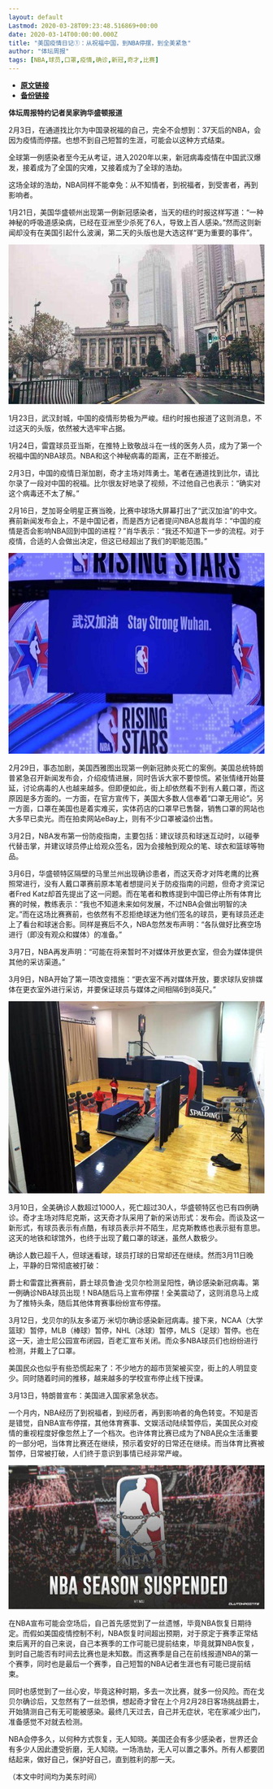 ```yaml
---
layout: default
Lastmod: 2020-03-28T09:23:48.516869+00:00
date: 2020-03-14T00:00:00.000Z
title: "美国疫情日记①：从祝福中国，到NBA停摆，到全美紧急"
author: "体坛周报"
tags: [NBA,球员,口罩,疫情,确诊,新冠,奇才,比赛]
---
```


* [**原文链接**](http://www.titan24.com/publish/app/data/2020/03/14/309346/os_news.html)
* [**备份链接**](http://archive.ph/hBPf3)


**体坛周报特约记者吴家驹华盛顿报道**

2月3日，在通道找比尔为中国录祝福的自己，完全不会想到：37天后的NBA，会因为疫情而停摆。也想不到自己短暂的生涯，可能会以这种方式结束。

全球第一例感染者至今无从考证，进入2020年以来，新冠病毒疫情在中国武汉爆发，接着成为了全国的灾难，又接着成为了全球的浩劫。

这场全球的浩劫，NBA同样不能幸免：从不知情者，到祝福者，到受害者，再到影响者。

1月21日，美国华盛顿州出现第一例新冠感染者，当天的纽约时报这样写道：“一种神秘的呼吸道感染病，已经在亚洲至少杀死了6人，导致上百人感染。”然而这则新闻却没有在美国引起什么波澜，第二天的头版也是大选这样“更为重要的事件”。

![blob.png](/images/post/c43114104f02b931144bf7e7fa11e9bd.png@!img01)

1月23日，武汉封城，中国的疫情形势极为严峻。纽约时报也报道了这则消息，不过这天的头版，依然被大选牢牢占据。

1月24日，雷霆球员亚当斯，在推特上致敬战斗在一线的医务人员，成为了第一个祝福中国的NBA球员。NBA和这个神秘病毒的距离，正在不断接近。

2月3日，中国的疫情日渐加剧，奇才主场对阵勇士。笔者在通道找到比尔，请比尔录了一段对中国的祝福。比尔很友好地录了视频，不过他自己也表示：“确实对这个病毒还不太了解。”

2月16日，芝加哥全明星正赛当晚，比赛中球场大屏幕打出了“武汉加油”的中文。赛前新闻发布会上，不是中国记者，而是西方记者提问NBA总裁肖华：“中国的疫情是否会影响NBA回到中国的进程？”肖华表示：“我还不知道下一步的流程。对于疫情，合适的人会做出决定，但这已经超出了我们的职能范围。”

![timg.jpg](/images/post/ed77c3ab72f71dd7c16ed56adaba4ac5.jpg)

2月29日，事态加剧，美国西雅图出现第一例新冠肺炎死亡的案例。美国总统特朗普紧急召开新闻发布会，介绍疫情进展，同时告诉大家不要惊慌。紧张情绪开始蔓延，讨论病毒的人也越来越多。但即便如此，街上却依然看不到有人戴口罩，而这原因是多方面的。一方面，在官方宣传下，美国大多数人信奉着“口罩无用论”。另一方面，口罩在美国也是着实难买，实体药店的口罩早已售罄，销售口罩的网站也大多早已卖光。而在拍卖网站eBay上，则有不少口罩被溢价出售。

3月2日，NBA发布第一份防疫指南，主要包括：建议球员和球迷互动时，以碰拳代替击掌，并建议球员停止给观众签名，因为会接触到观众的笔、球衣和篮球等物品。

3月6日，华盛顿特区隔壁的马里兰州出现确诊患者，而这天奇才对阵老鹰的比赛照常进行，没有人戴口罩赛前原本笔者想提问关于防疫指南的问题，但奇才资深记者Fred Katz却首先提出了这一问题。而在笔者和教练提到中国已停止所有体育比赛的时候，教练表示：“我也不知道未来如何发展，不过NBA会做出明智的决定。”而在这场比赛赛前，也依然有不忍拒绝球迷为他们签名的球员，更有球员还走上了看台和球迷合影。同样是赛后不久，NBA忽然发布声明：“各队做好比赛空场进行（即没有观众和媒体）的准备。”

3月7日，NBA再发声明：“可能在将来暂时不对媒体开放更衣室，但会为媒体提供其他的采访渠道。”

3月9日，NBA开始了第一项改变措施：“更衣室不再对媒体开放，要求球队安排媒体在更衣室外进行采访，并要保证球员与媒体之间相隔6到8英尺。”

![234ad583-651e-40a7-936a-4cce067480f2.jpg](/images/post/7d9126be0d119e15f7811addaa722279.jpg@!img01)

3月10日，全美确诊人数超过1000人，死亡超过30人，华盛顿特区也已有四例确诊。奇才主场对阵尼克斯，这天奇才队采用了新的采访形式：发布会。而谈及这一新形式，有球员表示有点酷，有球员表示并不陌生，尼克斯教练也表示挺有意思。这天的地铁和球馆外，也终于出现了戴口罩的球迷，虽然人数极少。

确诊人数已超千人，但球迷看球，球员打球的日常却还在继续。然而3月11日晚上，平静的日常彻底被打破：

爵士和雷霆比赛赛前，爵士球员鲁迪·戈贝尔检测呈阳性，确诊感染新冠病毒。第一例确诊NBA球员出现！NBA随后马上宣布停摆！全美震动了，这则消息马上成为了推特头条，随后其他体育赛事纷纷宣布停摆。

3月12日，戈贝尔的队友多诺万·米切尔确诊感染新冠病毒。接下来，NCAA（大学篮球）暂停，MLB（棒球）暂停，NHL（冰球）暂停，MLS（足球）暂停。也在这一天，迪士尼公园宣布闭园，百老汇宣布关闭。而众多NBA球员们也纷纷进行检测，并戴上了口罩。

美国民众也似乎有些恐慌起来了：不少地方的超市货架被买空，街上的人明显变少。同时随着时间的推移，越来越多的学校宣布停止线下授课。

3月13日，特朗普宣布：美国进入国家紧急状态。

一个月内，NBA经历了到祝福者，到经历者，再到影响者的角色转变。不知是否是错觉，自NBA宣布停摆，其他体育赛事、文娱活动陆续暂停后，美国民众对疫情的重视程度好像忽然上了一个档次。也许体育比赛已成为了NBA民众生活重要的一部分吧，当体育比赛还在继续，预示着安好的日常还在继续。而当体育比赛被暂停，日常被打破，人们终于意识到事情已经非常严峻。

![93693a13-c175-4d9d-a1e2-6c9a6d46e56f.jpg](/images/post/74486b2e96bf6f6a2524bbb2bbd2b91e.jpg@!img01)

在NBA宣布可能会空场后，自己首先感觉到了一丝遗憾，毕竟NBA恢复日期待定。而假如美国疫情控制不利，NBA恢复时间超出预期，对于原定于赛季正常结束后离开的自己来说，自己本赛季的工作可能已提前结束，毕竟就算NBA恢复，到时自己能否有时间去比赛也是未知数。而这赛季是自己在前线报道NBA的第一个赛季，同时也是最后一个赛季，自己短暂的NBA记者生涯也有可能已提前结束。

同时也感觉到了一丝心安，毕竟这种时期，多去一次比赛，就多一份风险。而在戈贝尔确诊后，又忽然有了一丝恐惧，想起奇才曾在上个月2月28日客场挑战爵士，开始猜测自己有无可能被感染。最终几天过去，自己并无症状，宅在家减少出门，准备感觉不对就去检测。

NBA会停多久，以何种方式恢复，无人知晓。美国还会有多少感染者，世界还会有多少人因此遭受折磨，无人知晓。一场浩劫，无人可以置之事外。所有人都要团结起来，做好自己，保护好自己，直到胜利的那一天。

（本文中时间均为美东时间）

